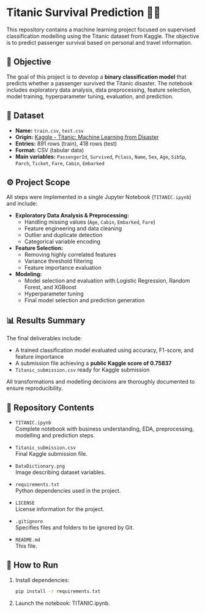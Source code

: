 # Titanic Survival Prediction 🚢💡

This repository contains a machine learning project focused on supervised classification modelling using the Titanic dataset from Kaggle. The objective is to predict passenger survival based on personal and travel information.

## 🎯 Objective

The goal of this project is to develop a **binary classification model** that predicts whether a passenger survived the Titanic disaster. The notebook includes exploratory data analysis, data preprocessing, feature selection, model training, hyperparameter tuning, evaluation, and prediction.

## 📂 Dataset

- **Name:** `train.csv`, `test.csv`
- **Origin:** [Kaggle - Titanic: Machine Learning from Disaster](https://www.kaggle.com/competitions/titanic/)
- **Entries:** 891 rows (train), 418 rows (test)
- **Format:** CSV (tabular data)
- **Main variables:** `PassengerId`, `Survived`, `Pclass`, `Name`, `Sex`, `Age`, `SibSp`, `Parch`, `Ticket`, `Fare`, `Cabin`, `Embarked`

## ⚙️ Project Scope

All steps were implemented in a single Jupyter Notebook (`TITANIC.ipynb`) and include:

- **Exploratory Data Analysis & Preprocessing:**
  - Handling missing values (`Age`, `Cabin`, `Embarked`, `Fare`)
  - Feature engineering and data cleaning
  - Outlier and duplicate detection
  - Categorical variable encoding
- **Feature Selection:**
  - Removing highly correlated features
  - Variance threshold filtering
  - Feature importance evaluation
- **Modeling:**
  - Model selection and evaluation with Logistic Regression, Random Forest, and XGBoost
  - Hyperparameter tuning
  - Final model selection and prediction generation

## 📊 Results Summary

The final deliverables include:

- A trained classification model evaluated using accuracy, F1-score, and feature importance
- A submission file achieving a **public Kaggle score of 0.75837**
- `Titanic_submission.csv` ready for Kaggle submission

All transformations and modelling decisions are thoroughly documented to ensure reproducibility.

## 📄 Repository Contents

- `TITANIC.ipynb`  
  Complete notebook with business understanding, EDA, preprocessing, modelling and prediction steps.

- `Titanic_submission.csv`  
  Final Kaggle submission file.

- `DataDictionary.png`  
  Image describing dataset variables.

- `requirements.txt`  
  Python dependencies used in the project.

- `LICENSE`  
  License information for the project.

- `.gitignore`  
  Specifies files and folders to be ignored by Git.

- `README.md`  
  This file.

## 🚀 How to Run

1. Install dependencies:  
   ```bash
   pip install -r requirements.txt

2. Launch the notebook: TITANIC.ipynb.
